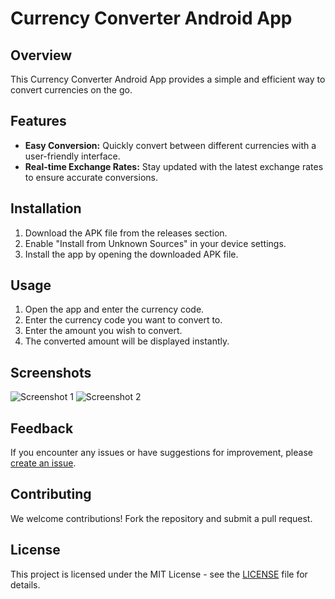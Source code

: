 # Currency Converter Android App

## Overview

This Currency Converter Android App provides a simple and efficient way to convert currencies on the go.

## Features

- **Easy Conversion:** Quickly convert between different currencies with a user-friendly interface.
- **Real-time Exchange Rates:** Stay updated with the latest exchange rates to ensure accurate conversions.

## Installation

1. Download the APK file from the releases section.
2. Enable "Install from Unknown Sources" in your device settings.
3. Install the app by opening the downloaded APK file.

## Usage

1. Open the app and enter the currency code.
2. Enter the currency code you want to convert to.
3. Enter the amount you wish to convert.
4. The converted amount will be displayed instantly.

## Screenshots

![Screenshot 1](/path/to/screenshot1.png)
![Screenshot 2](/path/to/screenshot2.png)

## Feedback

If you encounter any issues or have suggestions for improvement, please [create an issue](https://github.com/Mayuresh-22/Exchange/issues).

## Contributing

We welcome contributions! Fork the repository and submit a pull request.

## License

This project is licensed under the MIT License - see the [LICENSE](LICENSE) file for details.

